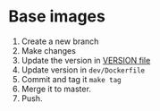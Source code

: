 
Base images
===========

1. Create a new branch
1. Make changes
1. Update the version in [VERSION file](VERSION)
1. Update version in `dev/Dockerfile`
1. Commit and tag it `make tag`
1. Merge it to master.
1. Push.
